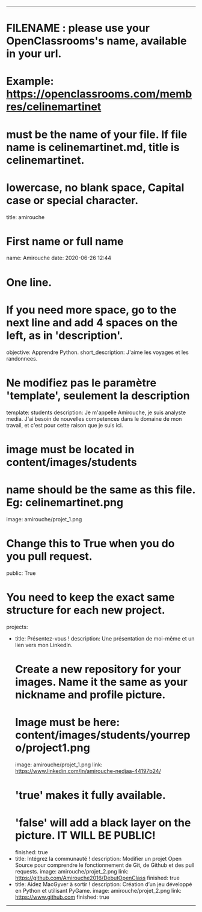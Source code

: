 ---

# FILENAME : please use your OpenClassrooms's name, available in your url.
# Example: https://openclassrooms.com/membres/celinemartinet
# must be the name of your file. If file name is celinemartinet.md, title is celinemartinet.
# lowercase, no blank space, Capital case or special character.
title: amirouche

# First name or full name
name: Amirouche
date: 2020-06-26 12:44

# One line.
# If you need more space, go to the next line and add 4 spaces on the left, as in 'description'.
objective: Apprendre Python.
short_description: J'aime les voyages et les randonnees.

# Ne modifiez pas le paramètre 'template', seulement la description
template: students
description:
   Je m'appelle Amirouche, je suis analyste media. 
   J'ai besoin de nouvelles competences dans le domaine de mon travail,
   et c'est pour cette raison que je suis ici. 


# image must be located in content/images/students
# name should be the same as this file. Eg: celinemartinet.png
image: amirouche/projet_1.png

# Change this to True when you do you pull request.
public: True

# You need to keep the exact same structure for each new project.
projects:
  - title: Présentez-vous !
    description: Une présentation de moi-même et un lien vers mon LinkedIn.
    # Create a new repository for your images. Name it the same as your nickname and profile picture.
    # Image must be here: content/images/students/yourrepo/project1.png
    image: amirouche/projet_1.png
    link: https://www.linkedin.com/in/amirouche-nedjaa-44197b24/
    # 'true' makes it fully available.
    # 'false' will add a black layer on the picture. IT WILL BE PUBLIC!
    finished: true
  - title: Intégrez la communauté !
    description: Modifier un projet Open Source pour comprendre le fonctionnement de Git, de Github et des pull requests. 
    image: amirouche/projet_2.png
    link: https://github.com/Amirouche2016/DebutOpenClass
    finished: true
  - title: Aidez MacGyver à sortir !
    description: Création d’un jeu développé en Python et utilisant PyGame.
    image: amirouche/projet_2.png
    link: https://www.github.com
    finished: true
---